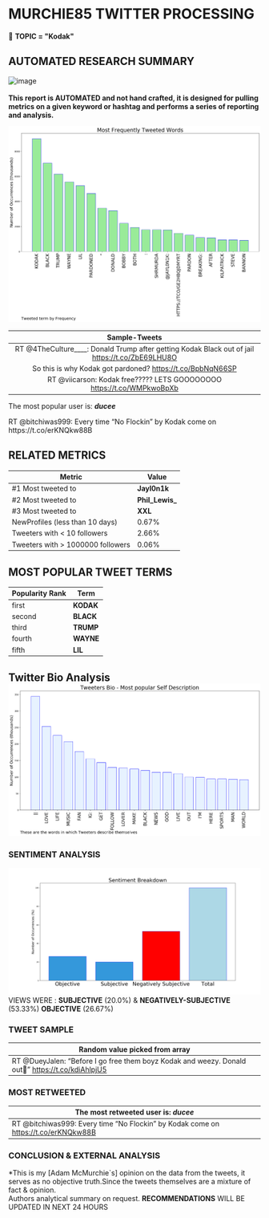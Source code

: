 # MURCHIE85 TWITTER PROCESSING 
&#x1F34E; **TOPIC = "Kodak"**

## AUTOMATED RESEARCH SUMMARY

![image](https://marketingplatform.google.com/about/static/images/gmp/analytics-smb-benefit.jpg)
<br></br>
<b> This report is AUTOMATED and not hand crafted, it is designed for pulling metrics on a given keyword or hashtag and performs a series of reporting and analysis.</b>



![image](TWEETS.png)



|                **Sample-Tweets**        |
| :-------------: |
| RT @4TheCulture____: Donald Trump after getting Kodak Black out of jail  https://t.co/ZbE69LHU8O |
| So this is why Kodak got pardoned? https://t.co/BpbNqN66SP |
| RT @viicarson: Kodak free????? LETS GOOOOOOOO https://t.co/WMPkwoBpXb |

The most popular user is: **_ducee_**
<div class="alert alert-block alert-danger"> RT @bitchiwas999: Every time “No Flockin” by Kodak come on  https://t.co/erKNQkw88B</div>

## RELATED METRICS<br>
| Metric | Value |
| ------------- | ------------- |
| #1 Most tweeted to  | **Jayl0n1k** |
| #2 Most tweeted to  | **Phil_Lewis_** |
| #3 Most tweeted to  | **XXL** |
| NewProfiles (less than 10 days) | 0.67%  |
| Tweeters with < 10 followers  | 2.66%|
| Tweeters with > 1000000 followers  | 0.06%  |



## MOST POPULAR TWEET TERMS 


| Popularity Rank  | Term |
| ------------- | ------------- |
| first  | **KODAK**  |
| second  | **BLACK**  |
| third  | **TRUMP** |
| fourth  | **WAYNE**  |
| fifth  | **LIL**  |


## Twitter Bio Analysis![image](BIO.png)
### SENTIMENT ANALYSIS
![image](sentiment.png)
VIEWS WERE : **SUBJECTIVE**  (20.0%) & **NEGATIVELY-SUBJECTIVE** (53.33%) **OBJECTIVE** (26.67%)

### TWEET SAMPLE 
| Random value picked from array |
| ------------- |
|RT @DueyJalen: “Before I go free them boyz Kodak and weezy. Donald out💯” https://t.co/kdiAhlpjU5 |

### MOST RETWEETED 

| The most retweeted user is: **_ducee_**  |
| ------------- |
| RT @bitchiwas999: Every time “No Flockin” by Kodak come on  https://t.co/erKNQkw88B |

### CONCLUSION & EXTERNAL ANALYSIS

*This is my [Adam McMurchie`s] opinion on the data from the tweets, it serves as no objective truth.Since the tweets themselves are a mixture of fact & opinion.<br>
Authors analytical summary on request.
**RECOMMENDATIONS** WILL BE UPDATED IN NEXT  24 HOURS <br>